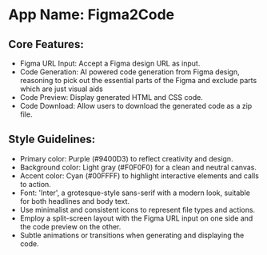 # **App Name**: Figma2Code

## Core Features:

- Figma URL Input: Accept a Figma design URL as input.
- Code Generation: AI powered code generation from Figma design, reasoning to pick out the essential parts of the Figma and exclude parts which are just visual aids
- Code Preview: Display generated HTML and CSS code.
- Code Download: Allow users to download the generated code as a zip file.

## Style Guidelines:

- Primary color: Purple (#9400D3) to reflect creativity and design.
- Background color: Light gray (#F0F0F0) for a clean and neutral canvas.
- Accent color: Cyan (#00FFFF) to highlight interactive elements and calls to action.
- Font: 'Inter', a grotesque-style sans-serif with a modern look, suitable for both headlines and body text.
- Use minimalist and consistent icons to represent file types and actions.
- Employ a split-screen layout with the Figma URL input on one side and the code preview on the other.
- Subtle animations or transitions when generating and displaying the code.